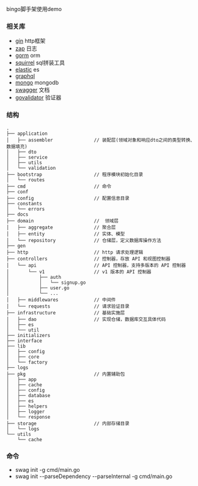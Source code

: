 bingo脚手架使用demo

### 相关库
- [gin](https://github.com/gin-gonic/gin) http框架
- [zap](https://github.com/uber-go/zap) 日志
- [gorm](gorm.io/gorm) orm
- [squirrel](github.com/Masterminds/squirrel) sql拼装工具
- [elastic](https://github.com/olivere/elastic) es
- [graphql](https://github.com/graphql-go/graphql)
- [mongo](https://go.mongodb.org/mongo-driver) mongodb
- [swagger](https://github.com/swaggo/gin-swagger) 文档
- [govalidator](https://github.com/thedevsaddam/govalidator) 验证器

### 结构
```azure
.
├── application             
│   ├── assembler               // 装配层(领域对象和响应dto之间的类型转换、数据填充)
│   ├── dto
│   ├── service
│   ├── utils
│   └── validation
├── bootstrap                   // 程序模块初始化目录
│   └── routes
├── cmd                         // 命令
├── conf
├── config                      // 配置信息目录
├── constants
│   └── errors
├── docs
├── domain                      //  领域层
│   ├── aggregate               // 聚合层
│   ├── entity                  // 实体、模型
│   └── repository              // 仓储层，定义数据库操作方法
├── gen
├── http                        // http 请求处理逻辑
├── controllers                 // 控制器，存放 API 和视图控制器
│   └── api                     // API 控制器，支持多版本的 API 控制器
│       └── v1                  // v1 版本的 API 控制器
│           ├── auth
│           │   └── signup.go
│           ├── user.go
│           └── ...
│   ├── middlewares             // 中间件
│   └── requests                // 请求验证目录
├── infrastructure              // 基础实施层
│   ├── dao                     // 实现仓储，数据库交互具体代码
│   ├── es
│   └── util
├── initializers
├── interface
├── lib
│   ├── config
│   ├── core
│   └── factory
├── logs
├── pkg                         // 内置辅助包
│   ├── app
│   ├── cache
│   ├── config
│   ├── database
│   ├── es
│   ├── helpers
│   ├── logger
│   └── response
├── storage                     // 内部存储目录
│   └── logs
└── utils
    └── cache
```

### 命令
- swag init -g cmd/main.go
- swag init --parseDependency --parseInternal -g cmd/main.go